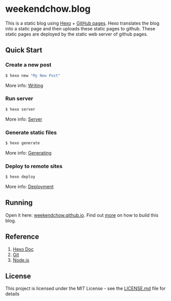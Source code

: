 # weekendchow.blog

This is a static blog using [Hexo](https://hexo.io/)  + [GitHub pages](https://pages.github.com/). Hexo translates the blog into a static page and then uploads these static pages to github. These static pages are deployed by the static web server of github pages.


## Quick Start

### Create a new post

``` bash
$ hexo new "My New Post"
```

More info: [Writing](https://hexo.io/docs/writing.html)

### Run server

``` bash
$ hexo server
```

More info: [Server](https://hexo.io/docs/server.html)

### Generate static files

``` bash
$ hexo generate
```

More info: [Generating](https://hexo.io/docs/generating.html)

### Deploy to remote sites

``` bash
$ hexo deploy
```

More info: [Deployment](https://hexo.io/docs/deployment.html)

## Running
Open it here: [weekendchow.github.io](weekendchow.github.io).
Find out [more](http://weekendchow.github.io/2018/03/11/How-to-create-a-blog-with-Hexo-GitHub/) on how to build this blog.

## Reference

1. [Hexo Doc](https://hexo.io/docs/index.html)
2. [Git](https://git-scm.com/)
3. [Node.js](https://nodejs.org/en/)


## License

This project is licensed under the MIT License - see the [LICENSE.md](LICENSE.md) file for details
